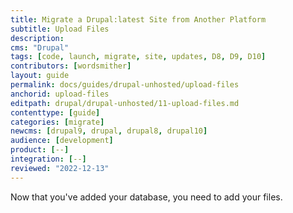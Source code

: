 ```yaml
---
title: Migrate a Drupal:latest Site from Another Platform
subtitle: Upload Files
description: 
cms: "Drupal"
tags: [code, launch, migrate, site, updates, D8, D9, D10]
contributors: [wordsmither]
layout: guide
permalink: docs/guides/drupal-unhosted/upload-files
anchorid: upload-files
editpath: drupal/drupal-unhosted/11-upload-files.md
contenttype: [guide]
categories: [migrate]
newcms: [drupal9, drupal, drupal8, drupal10]
audience: [development]
product: [--]
integration: [--]
reviewed: "2022-12-13"
---
```


Now that you've added your database, you need to add your files.

<Partial file="drupal/migrate-add-files-part1.md" />
<Partial file="drupal/migrate-add-files-part2-nested.md" />
<Partial file="drupal/migrate-add-files-part3.md" />
